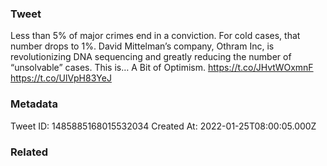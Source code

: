 ### Tweet
Less than 5% of major crimes end in a conviction. For cold cases, that number drops to 1%. David Mittelman’s company, Othram Inc, is revolutionizing DNA sequencing and greatly reducing the number of “unsolvable” cases. This is… A Bit of Optimism. https://t.co/JHvtWOxmnF https://t.co/UlVpH83YeJ

### Metadata
Tweet ID: 1485885168015532034
Created At: 2022-01-25T08:00:05.000Z

### Related


